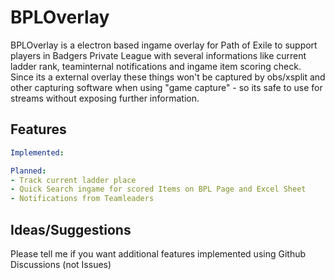 # BPLOverlay
BPLOverlay is a electron based ingame overlay for Path of Exile to support players in Badgers Private League with several informations like current ladder rank, teaminternal notifications and ingame item scoring check.
Since its a external overlay these things won't be captured by obs/xsplit and other capturing software when using "game capture" - so its safe to use for streams without exposing further information.

## Features
```yaml
Implemented:

Planned:
- Track current ladder place
- Quick Search ingame for scored Items on BPL Page and Excel Sheet
- Notifications from Teamleaders
```

## Ideas/Suggestions
Please tell me if you want additional features implemented using Github Discussions (not Issues)

